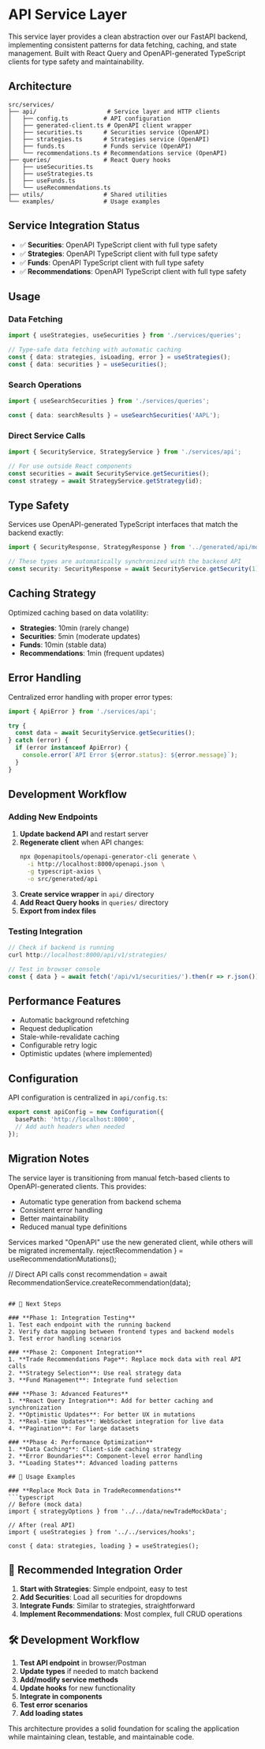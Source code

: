 # API Service Layer

This service layer provides a clean abstraction over our FastAPI backend, implementing consistent patterns for data fetching, caching, and state management. Built with React Query and OpenAPI-generated TypeScript clients for type safety and maintainability.

## Architecture

```
src/services/
├── api/                    # Service layer and HTTP clients
│   ├── config.ts          # API configuration
│   ├── generated-client.ts # OpenAPI client wrapper
│   ├── securities.ts      # Securities service (OpenAPI)
│   ├── strategies.ts      # Strategies service (OpenAPI)
│   ├── funds.ts           # Funds service (OpenAPI)
│   └── recommendations.ts # Recommendations service (OpenAPI)
├── queries/               # React Query hooks
│   ├── useSecurities.ts
│   ├── useStrategies.ts
│   ├── useFunds.ts
│   └── useRecommendations.ts
├── utils/                 # Shared utilities
└── examples/              # Usage examples
```

## Service Integration Status

- ✅ **Securities**: OpenAPI TypeScript client with full type safety
- ✅ **Strategies**: OpenAPI TypeScript client with full type safety  
- ✅ **Funds**: OpenAPI TypeScript client with full type safety
- ✅ **Recommendations**: OpenAPI TypeScript client with full type safety

## Usage

### Data Fetching
```typescript
import { useStrategies, useSecurities } from './services/queries';

// Type-safe data fetching with automatic caching
const { data: strategies, isLoading, error } = useStrategies();
const { data: securities } = useSecurities();
```

### Search Operations
```typescript
import { useSearchSecurities } from './services/queries';

const { data: searchResults } = useSearchSecurities('AAPL');
```

### Direct Service Calls
```typescript
import { SecurityService, StrategyService } from './services/api';

// For use outside React components
const securities = await SecurityService.getSecurities();
const strategy = await StrategyService.getStrategy(id);
```

## Type Safety

Services use OpenAPI-generated TypeScript interfaces that match the backend exactly:

```typescript
import { SecurityResponse, StrategyResponse } from '../generated/api/models';

// These types are automatically synchronized with the backend API
const security: SecurityResponse = await SecurityService.getSecurity(1);
```

## Caching Strategy

Optimized caching based on data volatility:

- **Strategies**: 10min (rarely change)
- **Securities**: 5min (moderate updates)  
- **Funds**: 10min (stable data)
- **Recommendations**: 1min (frequent updates)

## Error Handling

Centralized error handling with proper error types:

```typescript
import { ApiError } from './services/api';

try {
  const data = await SecurityService.getSecurities();
} catch (error) {
  if (error instanceof ApiError) {
    console.error(`API Error ${error.status}: ${error.message}`);
  }
}
```

## Development Workflow

### Adding New Endpoints

1. **Update backend API** and restart server
2. **Regenerate client** when API changes:
   ```bash
   npx @openapitools/openapi-generator-cli generate \
     -i http://localhost:8000/openapi.json \
     -g typescript-axios \
     -o src/generated/api
   ```
3. **Create service wrapper** in `api/` directory
4. **Add React Query hooks** in `queries/` directory
5. **Export from index files**

### Testing Integration

```typescript
// Check if backend is running
curl http://localhost:8000/api/v1/strategies/

// Test in browser console
const { data } = await fetch('/api/v1/securities/').then(r => r.json());
```

## Performance Features

- Automatic background refetching
- Request deduplication
- Stale-while-revalidate caching
- Configurable retry logic
- Optimistic updates (where implemented)

## Configuration

API configuration is centralized in `api/config.ts`:

```typescript
export const apiConfig = new Configuration({
  basePath: 'http://localhost:8000',
  // Add auth headers when needed
});
```

## Migration Notes

The service layer is transitioning from manual fetch-based clients to OpenAPI-generated clients. This provides:

- Automatic type generation from backend schema
- Consistent error handling
- Better maintainability
- Reduced manual type definitions

Services marked "OpenAPI" use the new generated client, while others will be migrated incrementally.
  rejectRecommendation 
} = useRecommendationMutations();

// Direct API calls
const recommendation = await RecommendationService.createRecommendation(data);
```

## 📝 Next Steps

### **Phase 1: Integration Testing**
1. Test each endpoint with the running backend
2. Verify data mapping between frontend types and backend models
3. Test error handling scenarios

### **Phase 2: Component Integration**
1. **Trade Recommendations Page**: Replace mock data with real API calls
2. **Strategy Selection**: Use real strategy data
3. **Fund Management**: Integrate fund selection

### **Phase 3: Advanced Features**
1. **React Query Integration**: Add for better caching and synchronization
2. **Optimistic Updates**: For better UX in mutations
3. **Real-time Updates**: WebSocket integration for live data
4. **Pagination**: For large datasets

### **Phase 4: Performance Optimization**
1. **Data Caching**: Client-side caching strategy
2. **Error Boundaries**: Component-level error handling
3. **Loading States**: Advanced loading patterns

## 🔧 Usage Examples

### **Replace Mock Data in TradeRecommendations**
```typescript
// Before (mock data)
import { strategyOptions } from '../../data/newTradeMockData';

// After (real API)
import { useStrategies } from '../../services/hooks';

const { data: strategies, loading } = useStrategies();
```

## 🎯 Recommended Integration Order

1. **Start with Strategies**: Simple endpoint, easy to test
2. **Add Securities**: Load all securities for dropdowns
3. **Integrate Funds**: Similar to strategies, straightforward
4. **Implement Recommendations**: Most complex, full CRUD operations

## 🛠️ Development Workflow

1. **Test API endpoint** in browser/Postman
2. **Update types** if needed to match backend
3. **Add/modify service methods** 
4. **Update hooks** for new functionality
5. **Integrate in components**
6. **Test error scenarios**
7. **Add loading states**

This architecture provides a solid foundation for scaling the application while maintaining clean, testable, and maintainable code.
